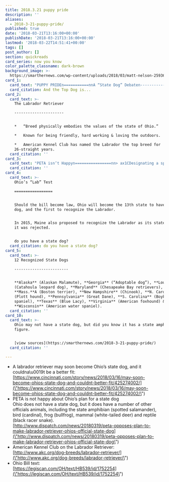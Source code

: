 ```yaml
---
title: 2018.3.21 puppy pride
description: ''
aliases:
  - 2018-3-21-puppy-pride/
published: true
date: '2018-03-21T13:16:00+00:00'
publishDate: '2018-03-21T13:16:00+00:00'
lastmod: '2018-03-22T14:51:41+00:00'
tags: []
post_author: []
section: quickreads
card_series: now you know
color_palette_classname: dark-brown
background_image: >-
  https://smarthernews.com/wp-content/uploads/2018/03/matt-nelson-259365-unsplash-scaled.jpg
card_1:
  card_text: "PUPPY PRIDEn===========nnA “State Dog” Debaten--------------------nn> ax1CWe looked at what breeds would represent Ohio the best and came to a pretty quick decision.ax1Dn> n> State Rep. Jeffery Rezabek (R-Clayton), Cincinnati Enquirer, Mar 16, 2018nnAnd the Top Dog is..."
  card_citation: And the Top Dog is...
card_2:
  card_text: >-
    The Labrador Retriever

    ----------------------


    *   “Breed physically embodies the values of the state of Ohio.”

    *   Known for being friendly, hard working & loving the outdoors.

    *   American Kennel Club has named the Labrador the top breed for
    26-straight years.
  card_citation: ''
card_3:
  card_text: "PETA isn’t Happyn================nn> ax1CDesignating a specific breed as Ohioax19s state dog would increase the demand for purebred dogs and entice puppy mills to churn out litters of them.”n> n> Ingrid Newkirk, PETA president"
  card_citation: ''
card_4:
  card_text: >-
    Ohio’s “Lab” Test

    =================


    Should the bill become law, Ohio will become the 13th state to have a state
    dog, and the first to recognize the Labrador.


    In 2015, Maine also proposed to recognize the Labrador as its state dog, but
    it was rejected.


    do you have a state dog?
  card_citation: do you have a state dog?
card_5:
  card_text: >-
    12 Recognized State Dogs

    ------------------------


    **Alaska** (Alaskan Malamute), **Georgia** (“Adoptable dog”), **Louisiana**
    (Catahoula leopard dog), **Maryland** (Chesapeake Bay retrievers),
    **Mass.**A (Boston terrier), **New Hampshire** (Chinook), **N. Carolina**
    (Plott hound), **Pennsylvania** (Great Dane), **S. Carolina** (Boykin
    spaniel), **Texas** (Blue Lacy), **Virginia** (American foxhound) &
    **Wisconsin** (American water spaniel).
  card_citation: ''
card_10:
  card_text: >-
    Ohio may not have a state dog, but did you know it has a state amphibian? Go
    figure.


    [view sources](https://smarthernews.com/2018-3-21-puppy-pride/)
  card_citation: ''

---
```

*   A labrador retriever may soon become Ohio’s state dog, and it couldna\\u0019t be a better fit: [https://www.cincinnati.com/story/news/2018/03/16/may-soon-become-ohios-state-dog-and-couldnt-better-fit/425274002/](\"https://www.cincinnati.com/story/news/2018/03/16/may-soon-become-ohios-state-dog-and-couldnt-better-fit/425274002/\")
*   PETA is not happy about Ohio’s plan for a state dog  
    Ohio does not have a state dog, but it does have a number of other officials animals, including the state amphibian (spotted salamander), bird (cardinal), frog (bullfrog), mammal (white-tailed deer) and reptile (black racer snake).  
    [http://www.dispatch.com/news/20180319/peta-opposes-plan-to-make-labrador-retriever-ohios-official-state-dog](\"http://www.dispatch.com/news/20180319/peta-opposes-plan-to-make-labrador-retriever-ohios-official-state-dog\")
*   American Kennel Club on the Labrador Retriever:  
    [http://www.akc.org/dog-breeds/labrador-retriever/](\"http://www.akc.org/dog-breeds/labrador-retriever/\")
*   Ohio Bill text:  
    [https://legiscan.com/OH/text/HB539/id/1752254](\"https://legiscan.com/OH/text/HB539/id/1752254\")
